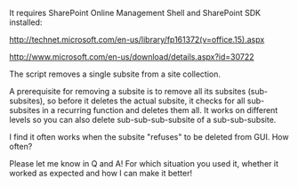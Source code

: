 It requires SharePoint Online Management Shell and SharePoint SDK installed:

http://technet.microsoft.com/en-us/library/fp161372(v=office.15).aspx

http://www.microsoft.com/en-us/download/details.aspx?id=30722

 

The script removes a single subsite from a site collection.

A prerequisite for removing a subsite is to remove all its subsites (sub-subsites), so before it deletes the actual subsite, it checks for all sub-subsites in a recurring function and deletes them all. It works on different levels so you can also delete sub-sub-sub-subsite of a sub-sub-subsite.

I find it often works when the subsite "refuses" to be deleted from GUI. How often?

Please let me know in Q and A! For which situation you used it, whether it worked as expected and how I can make it better!
